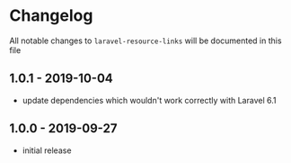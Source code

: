 # Changelog

All notable changes to `laravel-resource-links` will be documented in this file

## 1.0.1 - 2019-10-04

- update dependencies which wouldn't work correctly with Laravel 6.1

## 1.0.0 - 2019-09-27

- initial release
